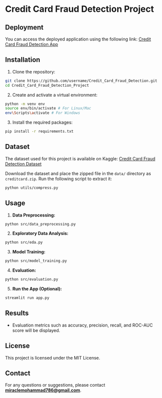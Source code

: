# Credit Card Fraud Detection Project

## Deployment
You can access the deployed application using the following link:
[Credit Card Fraud Detection App](https://credit-card-fraud-detection-0bm5.onrender.com/)

## Installation
1. Clone the repository:
```bash
git clone https://github.com/username/Credit_Card_Fraud_Detection.git
cd Credit_Card_Fraud_Detection_Project
```

2. Create and activate a virtual environment:
```bash
python -m venv env
source env/bin/activate # For Linux/Mac
env\Scripts\activate # For Windows
```

3. Install the required packages:
```bash
pip install -r requirements.txt
```

## Dataset
The dataset used for this project is available on Kaggle:
[Credit Card Fraud Detection Dataset](https://www.kaggle.com/datasets/mlg-ulb/creditcardfraud)

Download the dataset and place the zipped file in the `data/` directory as `creditcard.zip`.
Run the following script to extract it:
```bash
python utils/compress.py
```

## Usage
1. **Data Preprocessing:**
```bash
python src/data_preprocessing.py
```

2. **Exploratory Data Analysis:**
```bash
python src/eda.py
```

3. **Model Training:**
```bash
python src/model_training.py
```

4. **Evaluation:**
```bash
python src/evaluation.py
```

5. **Run the App (Optional):**
```bash
streamlit run app.py
```

## Results
- Evaluation metrics such as accuracy, precision, recall, and ROC-AUC score will be displayed.

## License
This project is licensed under the MIT License.

## Contact
For any questions or suggestions, please contact **miraclemohammad786@gmail.com**.


